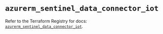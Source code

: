 # `azurerm_sentinel_data_connector_iot`

Refer to the Terraform Registry for docs: [`azurerm_sentinel_data_connector_iot`](https://registry.terraform.io/providers/hashicorp/azurerm/3.92.0/docs/resources/sentinel_data_connector_iot).
